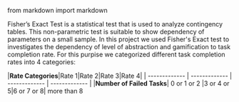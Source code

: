 from markdown import markdown

Fisher’s Exact Test is a statistical test that is used to analyze contingency tables.
This non-parametric test is suitable to show dependency of parameters on a small sample.
In this project we used Fisher's Exact test to investigates the dependency of level of abstraction and gamification to task completion rate.
For this purpise we categorized different task completion rates into 4 categories:


|**Rate Categories**|Rate 1|Rate 2|Rate 3|Rate 4|
| ------------- | ------------- | ------------- | ------------- |
|**Number of Failed Tasks**| 0 or 1 or 2 |3 or 4 or 5|6 or 7 or 8| more than 8

